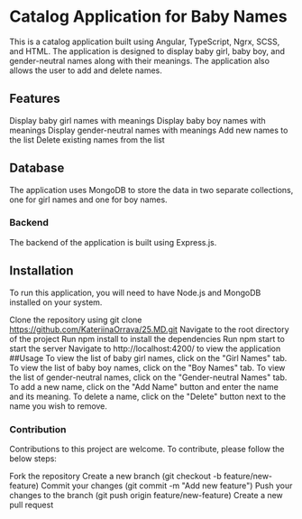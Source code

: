 # Catalog Application for Baby Names
This is a catalog application built using Angular, TypeScript, Ngrx, SCSS, and HTML. The application is designed to display baby girl, baby boy, and gender-neutral names along with their meanings. The application also allows the user to add and delete names.

## Features
Display baby girl names with meanings
Display baby boy names with meanings
Display gender-neutral names with meanings
Add new names to the list
Delete existing names from the list
## Database
The application uses MongoDB to store the data in two separate collections, one for girl names and one for boy names.

### Backend
The backend of the application is built using Express.js.

## Installation
To run this application, you will need to have Node.js and MongoDB installed on your system.

Clone the repository using git clone https://github.com/KateriinaOrrava/25.MD.git
Navigate to the root directory of the project
Run npm install to install the dependencies
Run npm start to start the server
Navigate to http://localhost:4200/ to view the application
##Usage
To view the list of baby girl names, click on the "Girl Names" tab. To view the list of baby boy names, click on the "Boy Names" tab. To view the list of gender-neutral names, click on the "Gender-neutral Names" tab. To add a new name, click on the "Add Name" button and enter the name and its meaning. To delete a name, click on the "Delete" button next to the name you wish to remove.

### Contribution
Contributions to this project are welcome. To contribute, please follow the below steps:

Fork the repository
Create a new branch (git checkout -b feature/new-feature)
Commit your changes (git commit -m "Add new feature")
Push your changes to the branch (git push origin feature/new-feature)
Create a new pull request
